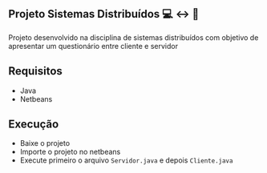 ## Projeto Sistemas Distribuídos :computer: :left_right_arrow: :iphone:

Projeto desenvolvido na disciplina de sistemas distribuídos com objetivo de apresentar um questionário entre cliente e servidor

## Requisitos

- Java
- Netbeans

## Execução

- Baixe o projeto
- Importe o projeto no netbeans
- Execute primeiro o arquivo `Servidor.java` e depois `Cliente.java`
